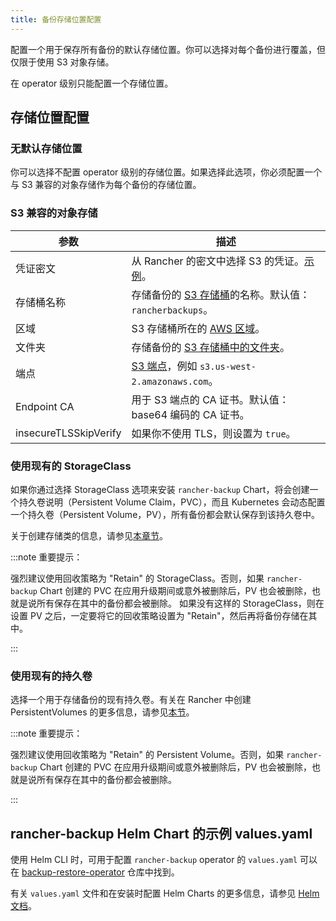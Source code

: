```yaml
---
title: 备份存储位置配置
---
```


配置一个用于保存所有备份的默认存储位置。你可以选择对每个备份进行覆盖，但仅限于使用 S3 对象存储。

在 operator 级别只能配置一个存储位置。


## 存储位置配置

### 无默认存储位置

你可以选择不配置 operator 级别的存储位置。如果选择此选项，你必须配置一个与 S3 兼容的对象存储作为每个备份的存储位置。

### S3 兼容的对象存储

| 参数 | 描述 |
| -------------- | -------------- |
| 凭证密文 | 从 Rancher 的密文中选择 S3 的凭证。[示例](examples.md#在-s3-中存储备份的凭证密文示例)。 |
| 存储桶名称 | 存储备份的 [S3 存储桶](https://docs.aws.amazon.com/AmazonS3/latest/dev/UsingBucket.html)的名称。默认值：`rancherbackups`。 |
| 区域 | S3 存储桶所在的 [AWS 区域](https://aws.amazon.com/about-aws/global-infrastructure/regions_az/)。 |
| 文件夹 | 存储备份的 [S3 存储桶中的文件夹](https://docs.aws.amazon.com/AmazonS3/latest/user-guide/using-folders.html)。 |
| 端点 | [S3 端点](https://docs.aws.amazon.com/general/latest/gr/s3.html)，例如 `s3.us-west-2.amazonaws.com`。 |
| Endpoint CA | 用于 S3 端点的 CA 证书。默认值：base64 编码的 CA 证书。 |
| insecureTLSSkipVerify | 如果你不使用 TLS，则设置为 `true`。 |

### 使用现有的 StorageClass

如果你通过选择 StorageClass 选项来安装 `rancher-backup` Chart，将会创建一个持久卷说明（Persistent Volume Claim，PVC），而且 Kubernetes 会动态配置一个持久卷（Persistent Volume，PV），所有备份都会默认保存到该持久卷中。

关于创建存储类的信息，请参见[本章节](../../how-to-guides/advanced-user-guides/manage-clusters/create-kubernetes-persistent-storage/manage-persistent-storage/dynamically-provision-new-storage.md)。

:::note 重要提示：

强烈建议使用回收策略为 "Retain" 的 StorageClass。否则，如果 `rancher-backup` Chart 创建的 PVC 在应用升级期间或意外被删除后，PV 也会被删除，也就是说所有保存在其中的备份都会被删除。
如果没有这样的 StorageClass，则在设置 PV 之后，一定要将它的回收策略设置为 "Retain"，然后再将备份存储在其中。

:::

### 使用现有的持久卷

选择一个用于存储备份的现有持久卷。有关在 Rancher 中创建 PersistentVolumes 的更多信息，请参见[本节](../../how-to-guides/advanced-user-guides/manage-clusters/create-kubernetes-persistent-storage/manage-persistent-storage/set-up-existing-storage.md#2-添加一个引用持久存储的-persistentvolume)。

:::note 重要提示：

强烈建议使用回收策略为 "Retain" 的 Persistent Volume。否则，如果 `rancher-backup` Chart 创建的 PVC 在应用升级期间或意外被删除后，PV 也会被删除，也就是说所有保存在其中的备份都会被删除。

:::

## rancher-backup Helm Chart 的示例 values.yaml

使用 Helm CLI 时，可用于配置 `rancher-backup` operator 的 `values.yaml` 可以在 [backup-restore-operator](https://github.com/rancher/backup-restore-operator/blob/master/charts/rancher-backup/values.yaml) 仓库中找到。

有关 `values.yaml` 文件和在安装时配置 Helm Charts 的更多信息，请参见 [Helm 文档](https://helm.sh/docs/intro/using_helm/#customizing-the-chart-before-installing)。


